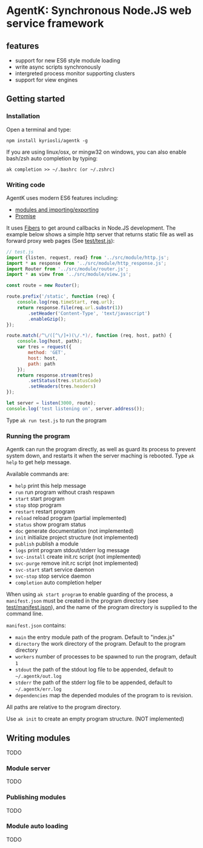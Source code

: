 # AgentK: Synchronous Node.JS web service framework

## features

  - support for new ES6 style module loading
  - write async scripts synchronously
  - intergreted process monitor supporting clusters 
  - support for view engines

## Getting started

### Installation

Open a terminal and type:

    npm install kyriosli/agentk -g

If you are using linux/osx, or mingw32 on windows, you can also enable bash/zsh auto completion by typing:

    ak completion >> ~/.bashrc (or ~/.zshrc)

### Writing code

AgentK uses modern ES6 features including:

  - [modules and importing/exporting](https://github.com/lukehoban/es6features#modules)
  - [Promise](https://github.com/lukehoban/es6features#promises)

It uses [Fibers](https://github.com/laverdet/node-fibers) to get around callbacks in Node.JS development. The example
below shows a simple http server that returns static file as well as forward proxy web pages (See [test/test.js](test/test.js)):

```js
// test.js
import {listen, request, read} from '../src/module/http.js';
import * as response from '../src/module/http_response.js';
import Router from '../src/module/router.js';
import * as view from '../src/module/view.js';

const route = new Router();

route.prefix('/static', function (req) {
    console.log(req.timeStart, req.url);
    return response.file(req.url.substr(1))
        .setHeader('Content-Type', 'text/javascript')
        .enableGzip();
});

route.match(/^\/([^\/]+)(\/.*)/, function (req, host, path) {
    console.log(host, path);
    var tres = request({
        method: 'GET',
        host: host,
        path: path
    });
    return response.stream(tres)
        .setStatus(tres.statusCode)
        .setHeaders(tres.headers)
});

let server = listen(3000, route);
console.log('test listening on', server.address());
```
Type `ak run test.js` to run the program

### Running the program

Agentk can run the program directly, as well as guard its process to prevent system down, and restarts it when the server
maching is rebooted. Type `ak help` to get help message.
 
 Available commands are:
 
  - `help`        print this help message
  - `run`         run program without crash respawn
  - `start`       start program
  - `stop`        stop program
  - `restart`     restart program
  - `reload`      reload program (partial implemented)
  - `status`      show program status
  - `doc`         generate documentation (not implemented)
  - `init`        initialize project structure (not implemented)
  - `publish`     publish a module
  - `logs`        print program stdout/stderr log message
  - `svc-install` create init.rc script (not implemented)
  - `svc-purge`   remove init.rc script (not implemented)
  - `svc-start`   start service daemon
  - `svc-stop`    stop service daemon
  - `completion`  auto completion helper

When using `ak start program` to enable guarding of the process, a `manifest.json` must be created in the program directory (see [test/manifest.json](test/manifest.json)),
and the name of the program directory is supplied to the command line.

`manifest.json` contains:

  - `main` the entry module path of the program. Default to "index.js"
  - `directory` the work directory of the program. Default to the program directory
  - `workers` number of processes to be spawned to run the program, default `1`
  - `stdout` the path of the stdout log file to be appended, default to `~/.agentk/out.log`
  - `stderr` the path of the stderr log file to be appended, default to `~/.agentk/err.log`
  - `dependencies` map the depended modules of the program to is revision.

All paths are relative to the program directory.

Use `ak init` to create an empty program structure. (NOT implemented)

## Writing modules

TODO

### Module server

TODO

### Publishing modules

TODO

### Module auto loading

TODO
